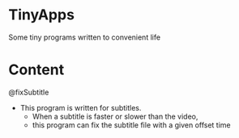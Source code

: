 TinyApps
========

Some tiny programs written to convenient life




Content
========
@fixSubtitle
   * This program is written for subtitles. 
	 * When a subtitle is faster or slower than the video, 
	 * this program can fix the subtitle file with a given offset time
